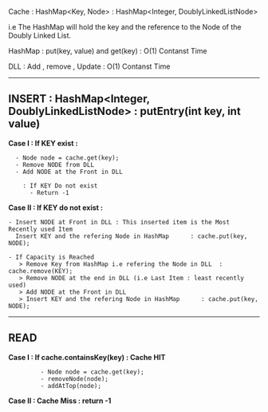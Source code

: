
 Cache : HashMap<Key, Node>  : HashMap<Integer, DoublyLinkedListNode>
 
 i.e The HashMap will hold the key and the reference to the Node of the Doubly Linked List.


HashMap : put(key, value) and  get(key)  :  O(1) Contanst Time

DLL     : Add , remove , Update          :  O(1) Contanst Time 

---------------------------------------------------------------------------------

## INSERT : HashMap<Integer, DoublyLinkedListNode> : putEntry(int key, int value)

 **Case I : If KEY exist :**
 
	  - Node node = cache.get(key); 
	  - Remove NODE from DLL 
	  - Add NODE at the Front in DLL
		  
        : If KEY Do not exist 
		  - Return -1

 **Case II : If KEY do not exist :**  

    - Insert NODE at Front in DLL : This inserted item is the Most Recently used Item 
      Insert KEY and the refering Node in HashMap      : cache.put(key, NODE);
	  
    - If Capacity is Reached 
       > Remove Key from HashMap i.e refering the Node in DLL  : cache.remove(KEY);
       > Remove NODE at the end in DLL (i.e Last Item : least recently used)
       > Add NODE at the Front in DLL 
       > Insert KEY and the refering Node in HashMap      : cache.put(key, NODE);
       
---------------------------------------------------------------------------------		 

## READ	
 
   **Case I : If cache.containsKey(key)   : Cache HIT** 
   
             - Node node = cache.get(key);
             - removeNode(node);
             - addAtTop(node); 
			 
   **Case II : Cache Miss : return -1**	 
		 
